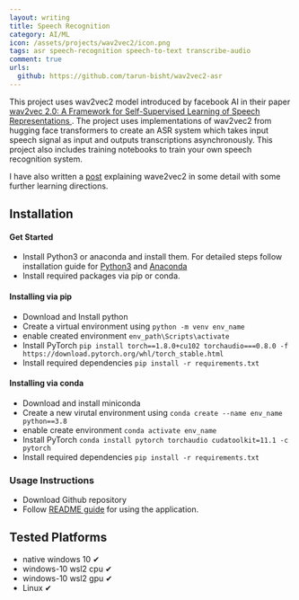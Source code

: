 ```yaml
---
layout: writing
title: Speech Recognition
category: AI/ML
icon: /assets/projects/wav2vec2/icon.png
tags: asr speech-recognition speech-to-text transcribe-audio
comment: true
urls:
  github: https://github.com/tarun-bisht/wav2vec2-asr
---
```


This project uses wav2vec2 model introduced by facebook AI in their paper [wav2vec 2.0: A Framework for Self-Supervised Learning of Speech Representations
](https://arxiv.org/abs/2006.11477). The project uses implementations of wav2vec2 from hugging face transformers to create an ASR system which takes input speech signal as input and outputs transcriptions asynchronously. This project also includes training notebooks to train your own speech recognition system.

I have also written a [post](https://www.tarunbisht.com/deep%20learning/2021/06/17/speech-recognition-using-wav2vec-model/) explaining wave2vec2 in some detail with some further learning directions.

## Installation

#### Get Started

- Install Python3 or anaconda and install them. For detailed steps follow installation guide for [Python3](https://realpython.com/installing-python/) and [Anaconda](https://docs.anaconda.com/anaconda/install/)
- Install required packages via pip or conda.

#### Installing via pip

- Download and Install python
- Create a virtual environment using `python -m venv env_name`
- enable created environment `env_path\Scripts\activate`
- Install PyTorch `pip install torch==1.8.0+cu102 torchaudio===0.8.0 -f https://download.pytorch.org/whl/torch_stable.html`
- Install required dependencies `pip install -r requirements.txt`

#### Installing via conda

- Download and install miniconda
- Create a new virutal environment using `conda create --name env_name python==3.8`
- enable create environment `conda activate env_name`
- Install PyTorch `conda install pytorch torchaudio cudatoolkit=11.1 -c pytorch`
- Install required dependencies `pip install -r requirements.txt`

### Usage Instructions

- Download Github repository
- Follow [README guide](https://github.com/tarun-bisht/wav2vec2-asr/blob/master/README.md#inferencing) for using the application.

## Tested Platforms

- native windows 10 ✔
- windows-10 wsl2 cpu ✔
- windows-10 wsl2 gpu ✔
- Linux ✔
